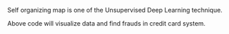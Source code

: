 Self organizing map is one of the Unsupervised Deep Learning technique.

Above code will visualize data and find frauds in credit card system.

